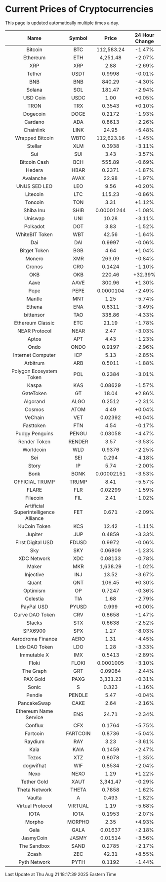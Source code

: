# Current Prices of Cryptocurrencies
This page is updated automatically multiple times a day.

| Name | Symbol | Price | 24 Hour Change |
| :---: |:---:| :---: | :---: |
| Bitcoin | BTC | 112,583.24 | -1.47% |
| Ethereum | ETH | 4,251.48 | -2.07% |
| XRP | XRP | 2.88 | -2.69% |
| Tether | USDT | 0.9998 | -0.01% |
| BNB | BNB | 840.29 | -4.30% |
| Solana | SOL | 181.47 | -2.94% |
| USD Coin | USDC | 1.00 | +0.05% |
| TRON | TRX | 0.3543 | +0.10% |
| Dogecoin | DOGE | 0.2172 | -1.93% |
| Cardano | ADA | 0.8613 | -2.26% |
| Chainlink | LINK | 24.95 | -5.48% |
| Wrapped Bitcoin | WBTC | 112,623.16 | -1.45% |
| Stellar | XLM | 0.3938 | -3.11% |
| Sui | SUI | 3.43 | -3.57% |
| Bitcoin Cash | BCH | 555.89 | -0.69% |
| Hedera | HBAR | 0.2371 | -1.87% |
| Avalanche | AVAX | 22.98 | -1.97% |
| UNUS SED LEO | LEO | 9.56 | +0.20% |
| Litecoin | LTC | 115.23 | -0.86% |
| Toncoin | TON | 3.31 | +1.12% |
| Shiba Inu | SHIB | 0.00001244 | -1.08% |
| Uniswap | UNI | 10.28 | -3.11% |
| Polkadot | DOT | 3.83 | -1.52% |
| WhiteBIT Token | WBT | 42.56 | -1.64% |
| Dai | DAI | 0.9997 | -0.06% |
| Bitget Token | BGB | 4.64 | +1.04% |
| Monero | XMR | 263.09 | -0.84% |
| Cronos | CRO | 0.1424 | -1.10% |
| OKB | OKB | 220.46 | +32.39% |
| Aave | AAVE | 300.96 | +1.30% |
| Pepe | PEPE | 0.0000104 | -2.49% |
| Mantle | MNT | 1.25 | -5.74% |
| Ethena | ENA | 0.6311 | -3.49% |
| bittensor | TAO | 338.86 | -4.33% |
| Ethereum Classic | ETC | 21.19 | -1.78% |
| NEAR Protocol | NEAR | 2.47 | -3.03% |
| Aptos | APT | 4.43 | -1.23% |
| Ondo | ONDO | 0.9197 | -2.96% |
| Internet Computer | ICP | 5.13 | -2.85% |
| Arbitrum | ARB | 0.5011 | -1.88% |
| Polygon Ecosystem Token | POL | 0.2384 | -3.01% |
| Kaspa | KAS | 0.08629 | -1.57% |
| GateToken | GT | 18.04 | +2.86% |
| Algorand | ALGO | 0.2512 | -2.31% |
| Cosmos | ATOM | 4.49 | +0.04% |
| VeChain | VET | 0.02392 | +0.04% |
| Fasttoken | FTN | 4.54 | -0.17% |
| Pudgy Penguins | PENGU | 0.03058 | -4.47% |
| Render Token | RENDER | 3.57 | -3.53% |
| Worldcoin | WLD | 0.9376 | -2.25% |
| Sei | SEI | 0.294 | -4.18% |
| Story | IP | 5.74 | -2.00% |
| Bonk | BONK | 0.00002151 | -3.53% |
| OFFICIAL TRUMP | TRUMP | 8.41 | -5.57% |
| FLARE | FLR | 0.02299 | -1.59% |
| Filecoin | FIL | 2.41 | -1.02% |
| Artificial Superintelligence Alliance | FET | 0.671 | -2.09% |
| KuCoin Token | KCS | 12.42 | -1.11% |
| Jupiter | JUP | 0.4859 | -3.33% |
| First Digital USD | FDUSD | 0.9972 | -0.06% |
| Sky | SKY | 0.06809 | -1.23% |
| XDC Network | XDC | 0.08133 | -0.78% |
| Maker | MKR | 1,638.29 | -1.02% |
| Injective | INJ | 13.52 | -3.67% |
| Quant | QNT | 106.45 | +0.30% |
| Optimism | OP | 0.7247 | -0.36% |
| Celestia | TIA | 1.68 | -2.79% |
| PayPal USD | PYUSD | 0.999 | +0.00% |
| Curve DAO Token | CRV | 0.8658 | -1.47% |
| Stacks | STX | 0.6638 | -2.52% |
| SPX6900 | SPX | 1.27 | -8.03% |
| Aerodrome Finance | AERO | 1.31 | -4.45% |
| Lido DAO Token | LDO | 1.28 | -3.33% |
| Immutable X | IMX | 0.5413 | -2.89% |
| Floki | FLOKI | 0.0001005 | -3.10% |
| The Graph | GRT | 0.09064 | -2.44% |
| PAX Gold | PAXG | 3,331.23 | -0.31% |
| Sonic | S | 0.323 | -1.16% |
| Pendle | PENDLE | 5.47 | -0.04% |
| PancakeSwap | CAKE | 2.64 | -2.16% |
| Ethereum Name Service | ENS | 24.71 | -2.34% |
| Conflux | CFX | 0.1764 | -5.75% |
| Fartcoin | FARTCOIN | 0.8736 | -5.04% |
| Raydium | RAY | 3.23 | -3.61% |
| Kaia | KAIA | 0.1459 | -2.47% |
| Tezos | XTZ | 0.8078 | -1.35% |
| dogwifhat | WIF | 0.8534 | -2.04% |
| Nexo | NEXO | 1.29 | +1.22% |
| Tether Gold | XAUT | 3,341.47 | -0.29% |
| Theta Network | THETA | 0.7858 | -1.62% |
| Vaulta | A | 0.493 | -1.82% |
| Virtual Protocol | VIRTUAL | 1.19 | -5.68% |
| IOTA | IOTA | 0.1953 | -2.07% |
| Morpho | MORPHO | 2.35 | +4.93% |
| Gala | GALA | 0.01637 | -2.18% |
| JasmyCoin | JASMY | 0.01514 | -3.56% |
| The Sandbox | SAND | 0.2785 | -2.17% |
| Zcash | ZEC | 42.31 | +8.55% |
| Pyth Network | PYTH | 0.1192 | -1.44% |

Last Update at Thu Aug 21 18:17:39 2025 Eastern Time